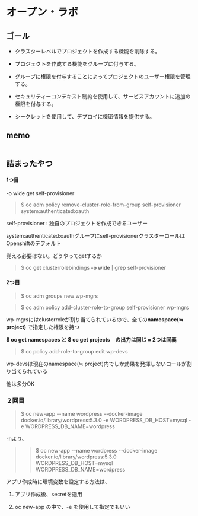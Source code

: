 # オープン・ラボ

## ゴール

- クラスターレベルでプロジェクトを作成する機能を削除する。

- プロジェクトを作成する機能をグループに付与する。

- グループに権限を付与することによってプロジェクトのユーザー権限を管理する。

- セキュリティーコンテキスト制約を使用して、サービスアカウントに追加の権限を付与する。

- シークレットを使用して、デプロイに機密情報を提供する。 


## memo
```

```


## 詰まったやつ

#### 1つ目

-o wide 
get
self-provisioner

> $ oc adm policy remove-cluster-role-from-group self-provisioner system:authenticated:oauth

self-provisioner : 独自のプロジェクトを作成できるユーザー

system:authenticated:oauthグループにself-provisionerクラスターロールはOpenshiftのデフォルト 

覚える必要はない。どうやってgetするか

> $ oc get clusterrolebindings **-o wide** | grep self-provisioner

#### 2つ目

> $ oc adm groups new wp-mgrs

> $ oc adm policy add-cluster-role-to-group self-provisioner wp-mgrs

wp-mgrsにはclusterroleが割り当てられているので、全ての**namespace(≒ project)** で指定した権限を持つ

**$ oc get namespaces  と  $ oc get projects　の出力は同じ = 2つは同義**

> $ oc policy add-role-to-group edit wp-devs

wp-devsは現在のnamespace(≒ project)内でしか効果を発揮しないロールが割り当てられている


他は多分OK

### ２回目

> $ oc new-app --name wordpress --docker-image docker.io/library/wordpress:5.3.0 -e WORDPRESS_DB_HOST=mysql -e WORDPRESS_DB_NAME=wordpress

-hより、

> > $ oc new-app --name wordpress --docker-image docker.io/library/wordpress:5.3.0 WORDPRESS_DB_HOST=mysql WORDPRESS_DB_NAME=wordpress

アプリ作成時に環境変数を設定する方法は、

1. アプリ作成後、secretを適用

2. oc new-app の中で、-e を使用して指定でもいい
